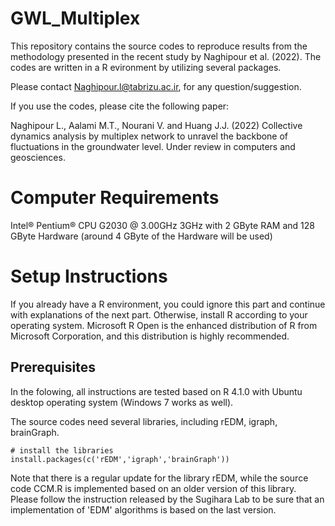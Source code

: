 # GWL_Multiplex
This repository contains the source codes to reproduce results from the methodology presented in the recent study by Naghipour et al. (2022). The codes are written in a R evironment by utilizing several packages.

Please contact Naghipour.l@tabrizu.ac.ir, for any question/suggestion.

If you use the codes, please cite the following paper:

Naghipour L., Aalami M.T., Nourani V. and Huang J.J. (2022) Collective dynamics analysis by multiplex network to unravel the backbone of fluctuations in the groundwater level. Under review in computers and geosciences.

# Computer Requirements
Intel® Pentium® CPU G2030 @ 3.00GHz 3GHz with 2 GByte RAM and 128 GByte Hardware (around 4 GByte of the Hardware will be used)

# Setup Instructions
If you already have a R environment, you could ignore this part and continue with explanations of the next part. Otherwise, install R according to your operating system. Microsoft R Open is the enhanced distribution of R from Microsoft Corporation, and this distribution is highly recommended.  

## Prerequisites
In the folowing, all instructions are tested based on R 4.1.0 with Ubuntu desktop operating system (Windows 7 works as well). 

The source codes need several libraries, including rEDM, igraph, brainGraph.

```{r}
# install the libraries
install.packages(c('rEDM','igraph','brainGraph'))
```

Note that there is a regular update for the library rEDM, while the source code CCM.R is implemented based on an older version of this library. Please follow the instruction released by the Sugihara Lab to be sure that an implementation of 'EDM' algorithms is based on the last version. 


